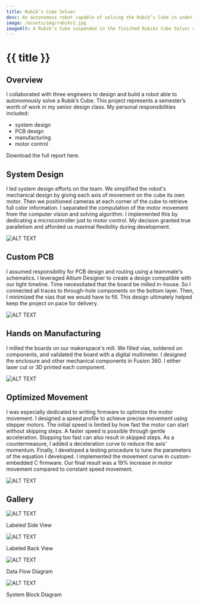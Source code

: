 ```yaml
---
title: Rubik’s Cube Solver
desc: An autonomous robot capable of solving the Rubik’s Cube in under 5 seconds.
image: /assets/img/rubiks1.jpg
imageAlt: A Rubik's Cube suspended in the finished Rubiks Cube Solver machine
---
```


# {{ title }}

## Overview

I collaborated with three engineers to design and build a robot able to autonomously solve a Rubik’s Cube. This project represents a semester’s worth of work in my senior design class. My personal responsibilities included:

- system design
- PCB design
- manufacturing
- motor control

Download the full report here.

## System Design

I led system design efforts on the team. We simplified the robot's mechanical design by giving each axis of movement on the cube its own motor. Then we positioned cameras at each corner of the cube to retrieve full color information. I separated the computation of the motor movement from the computer vision and solving algorithm. I implemented this by dedicating a microcontroller just to motor control. My decision granted true parallelism and afforded us maximal flexibility during development.

![ALT TEXT](/assets/img/rubiks1.jpg)

## Custom PCB

I assumed responsibility for PCB design and routing using a teammate's schematics. I leveraged Altium Designer to create a design compatible with our tight timeline. Time necessitated that the board be milled in-house. So I connected all traces to through-hole components on the bottom layer. Then, I minimized the vias that we would have to fill. This design ultimately helped keep the project on pace for delivery.

![ALT TEXT](/assets/img/rubiks2.PNG)

## Hands on Manufacturing

I milled the boards on our makerspace's mill. We filled vias, soldered on components, and validated the board with a digital multimeter. I designed the enclosure and other mechanical components in Fusion 360. I either laser cut or 3D printed each component.

![ALT TEXT](/assets/img/rubiks3.jpg)

## Optimized Movement

I was especially dedicated to writing firmware to optimize the motor movement. I designed a speed profile to achieve precise movement using stepper motors. The initial speed is limited by how fast the motor can start without skipping steps. A faster speed is possible through gentle acceleration. Stopping too fast can also result in skipped steps. As a countermeasure, I added a deceleration curve to reduce the axis' momentum. Finally, I developed a testing procedure to tune the parameters of the equation I developed. I implemented the movement curve in custom-embedded C firmware. Our final result was a 19% increase in motor movement compared to constant speed movement.

![ALT TEXT](/assets/img/rubiks4.png)

## Gallery

![ALT TEXT](/assets/img/rubiks5.jpg)

Labeled Side View

![ALT TEXT](/assets/img/rubiks6.jpg)

Labeled Back View

![ALT TEXT](/assets/img/rubiks7.jpg)

Data Flow Diagram

![ALT TEXT](/assets/img/rubiks8.jpg)

System Block Diagram
